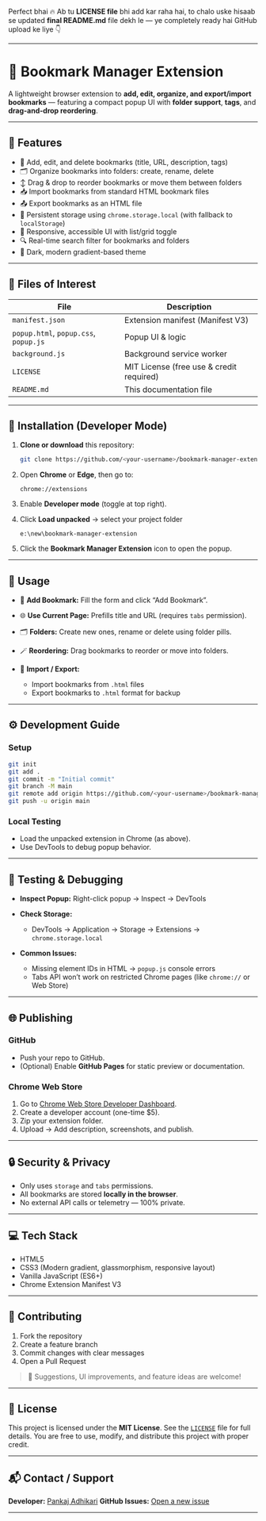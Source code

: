 Perfect bhai 🔥
Ab tu **LICENSE file** bhi add kar raha hai, to chalo uske hisaab se updated **final README.md** file dekh le —
ye completely ready hai GitHub upload ke liye 👇

---

# 🧭 Bookmark Manager Extension

A lightweight browser extension to **add, edit, organize, and export/import bookmarks** — featuring a compact popup UI with **folder support**, **tags**, and **drag-and-drop reordering**.

---

## 🚀 Features

* 📑 Add, edit, and delete bookmarks (title, URL, description, tags)
* 🗂 Organize bookmarks into folders: create, rename, delete
* ↕️ Drag & drop to reorder bookmarks or move them between folders
* 📥 Import bookmarks from standard HTML bookmark files
* 📤 Export bookmarks as an HTML file
* 💾 Persistent storage using `chrome.storage.local` (with fallback to `localStorage`)
* 🧩 Responsive, accessible UI with list/grid toggle
* 🔍 Real-time search filter for bookmarks and folders
* 🌙 Dark, modern gradient-based theme

---

## 📁 Files of Interest

| File                                  | Description                              |
| ------------------------------------- | ---------------------------------------- |
| `manifest.json`                       | Extension manifest (Manifest V3)         |
| `popup.html`, `popup.css`, `popup.js` | Popup UI & logic                         |
| `background.js`                       | Background service worker                |
| `LICENSE`                             | MIT License (free use & credit required) |
| `README.md`                           | This documentation file                  |

---

## 🧰 Installation (Developer Mode)

1. **Clone or download** this repository:

   ```bash
   git clone https://github.com/<your-username>/bookmark-manager-extension.git
   ```
2. Open **Chrome** or **Edge**, then go to:

   ```
   chrome://extensions
   ```
3. Enable **Developer mode** (toggle at top right).
4. Click **Load unpacked** → select your project folder

   ```
   e:\new\bookmark-manager-extension
   ```
5. Click the **Bookmark Manager Extension** icon to open the popup.

---

## 🧭 Usage

* 📝 **Add Bookmark:** Fill the form and click “Add Bookmark”.
* 🌐 **Use Current Page:** Prefills title and URL (requires `tabs` permission).
* 🗂 **Folders:** Create new ones, rename or delete using folder pills.
* 🪄 **Reordering:** Drag bookmarks to reorder or move into folders.
* 💾 **Import / Export:**

  * Import bookmarks from `.html` files
  * Export bookmarks to `.html` format for backup

---

## ⚙️ Development Guide

### Setup

```bash
git init
git add .
git commit -m "Initial commit"
git branch -M main
git remote add origin https://github.com/<your-username>/bookmark-manager-extension.git
git push -u origin main
```

### Local Testing

* Load the unpacked extension in Chrome (as above).
* Use DevTools to debug popup behavior.

---

## 🧪 Testing & Debugging

* **Inspect Popup:** Right-click popup → Inspect → DevTools
* **Check Storage:**

  * DevTools → Application → Storage → Extensions → `chrome.storage.local`
* **Common Issues:**

  * Missing element IDs in HTML → `popup.js` console errors
  * Tabs API won’t work on restricted Chrome pages (like `chrome://` or Web Store)

---

## 🌐 Publishing

### GitHub

* Push your repo to GitHub.
* (Optional) Enable **GitHub Pages** for static preview or documentation.

### Chrome Web Store

1. Go to [Chrome Web Store Developer Dashboard](https://chrome.google.com/webstore/devconsole).
2. Create a developer account (one-time $5).
3. Zip your extension folder.
4. Upload → Add description, screenshots, and publish.

---

## 🔒 Security & Privacy

* Only uses `storage` and `tabs` permissions.
* All bookmarks are stored **locally in the browser**.
* No external API calls or telemetry — 100% private.

---

## 💻 Tech Stack

* HTML5
* CSS3 (Modern gradient, glassmorphism, responsive layout)
* Vanilla JavaScript (ES6+)
* Chrome Extension Manifest V3

---

## 🤝 Contributing

1. Fork the repository
2. Create a feature branch
3. Commit changes with clear messages
4. Open a Pull Request

> 💬 Suggestions, UI improvements, and feature ideas are welcome!

---

## 🧾 License

This project is licensed under the **MIT License**.
See the [`LICENSE`](./LICENSE) file for full details.
You are free to use, modify, and distribute this project with proper credit.

---



## 📬 Contact / Support

**Developer:** [Pankaj Adhikari](mailto:pankajadhikari820@gmail.com)
**GitHub Issues:** [Open a new issue](https://github.com/<your-username>/bookmark-manager-extension/issues)

---

